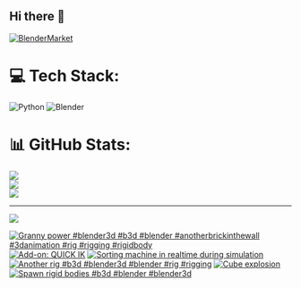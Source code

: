 ## Hi there 👋

<!--
**luckychris/luckychris** is a ✨ _special_ ✨ repository because its `README.md` (this file) appears on your GitHub profile.

Here are some ideas to get you started:

- 🔭 I’m currently working on ...
- 🌱 I’m currently learning ...
- 👯 I’m looking to collaborate on ...
- 🤔 I’m looking for help with ...
- 💬 Ask me about ...
- 📫 How to reach me: https://www.instagram.com/blender.fun/
- 😄 Pronouns: ...
- ⚡ Fun fact: ...
-->


[![BlenderMarket](https://assets.superhivemarket.com/site_assets/blendermarketlogo.png)](https://blendermarket.com/creators/blenderfun)

# 💻 Tech Stack:
![Python](https://img.shields.io/badge/python-3670A0?style=for-the-badge&logo=python&logoColor=ffdd54) ![Blender](https://img.shields.io/badge/blender-%23F5792A.svg?style=for-the-badge&logo=blender&logoColor=white)
# 📊 GitHub Stats:
![](https://github-readme-stats.vercel.app/api?username=luckychris&theme=great-gatsby&hide_border=false&include_all_commits=false&count_private=false)<br/>
![](https://github-readme-streak-stats.herokuapp.com/?user=luckychris&theme=great-gatsby&hide_border=false)<br/>
![](https://github-readme-stats.vercel.app/api/top-langs/?username=luckychris&theme=great-gatsby&hide_border=false&include_all_commits=false&count_private=false&layout=compact)

---
[![](https://visitcount.itsvg.in/api?id=luckychris&icon=0&color=0)](https://visitcount.itsvg.in)

<!-- Proudly created with GPRM ( https://gprm.itsvg.in ) -->

<!-- BEGIN YOUTUBE-CARDS -->
[![Granny power #blender3d #b3d #blender #anotherbrickinthewall #3danimation #rig #rigging #rigidbody](https://ytcards.demolab.com/?id=3aVkhiKDcKk&title=Granny+power+%23blender3d+%23b3d+%23blender+%23anotherbrickinthewall+%233danimation+%23rig+%23rigging+%23rigidbody&lang=en&timestamp=1744445537&background_color=%230d1117&title_color=%23ffffff&stats_color=%23dedede&max_title_lines=1&width=250&border_radius=5 "Granny power #blender3d #b3d #blender #anotherbrickinthewall #3danimation #rig #rigging #rigidbody")](https://www.youtube.com/watch?v=3aVkhiKDcKk)
[![Add-on: QUICK IK](https://ytcards.demolab.com/?id=cuZoFYPmwEY&title=Add-on%3A+QUICK+IK&lang=en&timestamp=1744365534&background_color=%230d1117&title_color=%23ffffff&stats_color=%23dedede&max_title_lines=1&width=250&border_radius=5 "Add-on: QUICK IK")](https://www.youtube.com/watch?v=cuZoFYPmwEY)
[![Sorting machine in realtime during simulation](https://ytcards.demolab.com/?id=a0lWK8KL7Wc&title=Sorting+machine+in+realtime+during+simulation&lang=en&timestamp=1744262982&background_color=%230d1117&title_color=%23ffffff&stats_color=%23dedede&max_title_lines=1&width=250&border_radius=5 "Sorting machine in realtime during simulation")](https://www.youtube.com/watch?v=a0lWK8KL7Wc)
[![Another rig  #b3d #blender3d #blender #rig #rigging](https://ytcards.demolab.com/?id=uiauwpzhB4s&title=Another+rig++%23b3d+%23blender3d+%23blender+%23rig+%23rigging&lang=en&timestamp=1744200341&background_color=%230d1117&title_color=%23ffffff&stats_color=%23dedede&max_title_lines=1&width=250&border_radius=5 "Another rig  #b3d #blender3d #blender #rig #rigging")](https://www.youtube.com/watch?v=uiauwpzhB4s)
[![Cube explosion](https://ytcards.demolab.com/?id=BQrDoOodLdI&title=Cube+explosion&lang=en&timestamp=1743964633&background_color=%230d1117&title_color=%23ffffff&stats_color=%23dedede&max_title_lines=1&width=250&border_radius=5 "Cube explosion")](https://www.youtube.com/watch?v=BQrDoOodLdI)
[![Spawn rigid bodies  #b3d #blender #blender3d](https://ytcards.demolab.com/?id=YbpxvL204Qw&title=Spawn+rigid+bodies++%23b3d+%23blender+%23blender3d&lang=en&timestamp=1743593218&background_color=%230d1117&title_color=%23ffffff&stats_color=%23dedede&max_title_lines=1&width=250&border_radius=5 "Spawn rigid bodies  #b3d #blender #blender3d")](https://www.youtube.com/watch?v=YbpxvL204Qw)
<!-- END YOUTUBE-CARDS -->

